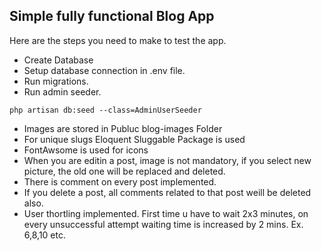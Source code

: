 ## Simple fully functional Blog App

Here are the steps you need to make to test the app.

- Create Database
- Setup database connection in .env file.
- Run migrations.
- Run admin seeder.
```
php artisan db:seed --class=AdminUserSeeder
```
- Images are stored in Publuc blog-images Folder
- For unique slugs Eloquent Sluggable Package is used
- FontAwsome is used for icons
- When you are editin a post, image is not mandatory, if you select new picture, the old one will be replaced and deleted.
- There is comment on every post implemented.
- If you delete a post, all comments related to that post weill be deleted also.
- User thortling implemented. First time u have to wait 2x3 minutes, on every unsuccessful attempt waiting time is increased by 2 mins. Ex. 6,8,10 etc.
